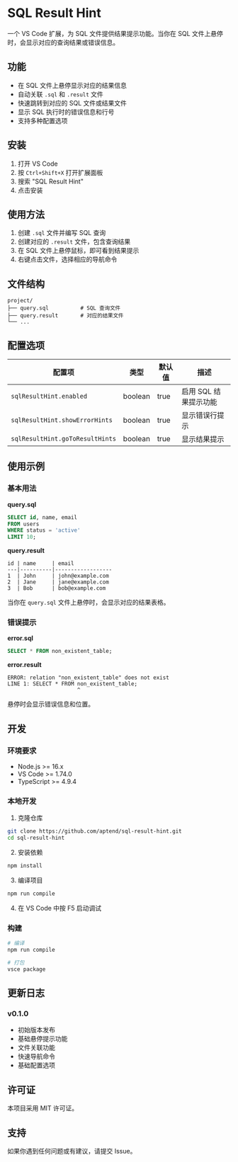 # SQL Result Hint

一个 VS Code 扩展，为 SQL 文件提供结果提示功能。当你在 SQL 文件上悬停时，会显示对应的查询结果或错误信息。

## 功能

- 在 SQL 文件上悬停显示对应的结果信息
- 自动关联 `.sql` 和 `.result` 文件
- 快速跳转到对应的 SQL 文件或结果文件
- 显示 SQL 执行时的错误信息和行号
- 支持多种配置选项

## 安装

1. 打开 VS Code
2. 按 `Ctrl+Shift+X` 打开扩展面板
3. 搜索 "SQL Result Hint"
4. 点击安装

## 使用方法

1. 创建 `.sql` 文件并编写 SQL 查询
2. 创建对应的 `.result` 文件，包含查询结果
3. 在 SQL 文件上悬停鼠标，即可看到结果提示
4. 右键点击文件，选择相应的导航命令

## 文件结构

```
project/
├── query.sql          # SQL 查询文件
├── query.result       # 对应的结果文件
└── ...
```

## 配置选项

| 配置项 | 类型 | 默认值 | 描述 |
|--------|------|--------|------|
| `sqlResultHint.enabled` | boolean | true | 启用 SQL 结果提示功能 |
| `sqlResultHint.showErrorHints` | boolean | true | 显示错误行提示 |
| `sqlResultHint.goToResultHints` | boolean | true | 显示结果提示 |

## 使用示例

### 基本用法

**query.sql**
```sql
SELECT id, name, email 
FROM users 
WHERE status = 'active'
LIMIT 10;
```

**query.result**
```
id | name     | email
---|----------|------------------
1  | John     | john@example.com
2  | Jane     | jane@example.com
3  | Bob      | bob@example.com
```

当你在 `query.sql` 文件上悬停时，会显示对应的结果表格。

### 错误提示

**error.sql**
```sql
SELECT * FROM non_existent_table;
```

**error.result**
```
ERROR: relation "non_existent_table" does not exist
LINE 1: SELECT * FROM non_existent_table;
                      ^
```

悬停时会显示错误信息和位置。

## 开发

### 环境要求

- Node.js >= 16.x
- VS Code >= 1.74.0
- TypeScript >= 4.9.4

### 本地开发

1. 克隆仓库
```bash
git clone https://github.com/aptend/sql-result-hint.git
cd sql-result-hint
```

2. 安装依赖
```bash
npm install
```

3. 编译项目
```bash
npm run compile
```

4. 在 VS Code 中按 F5 启动调试

### 构建

```bash
# 编译
npm run compile

# 打包
vsce package
```

## 更新日志

### v0.1.0
- 初始版本发布
- 基础悬停提示功能
- 文件关联功能
- 快速导航命令
- 基础配置选项

## 许可证

本项目采用 MIT 许可证。

## 支持

如果你遇到任何问题或有建议，请提交 Issue。

